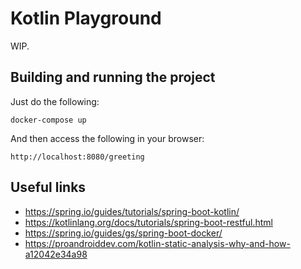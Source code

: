# Kotlin Playground

WIP.

## Building and running the project

Just do the following:

    docker-compose up

And then access the following in your browser:

    http://localhost:8080/greeting

## Useful links

- https://spring.io/guides/tutorials/spring-boot-kotlin/
- https://kotlinlang.org/docs/tutorials/spring-boot-restful.html
- https://spring.io/guides/gs/spring-boot-docker/
- https://proandroiddev.com/kotlin-static-analysis-why-and-how-a12042e34a98
